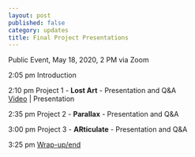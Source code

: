 ```yaml
---
layout: post
published: false
category: updates
title: Final Project Presentations
---
```

Public Event, May 18, 2020, 2 PM  via Zoom



2:05 pm		Introduction

2:10 pm 	Project 1 - **Lost Art** - Presentation and Q&A 		
			[Video](http://web.mit.edu/course/other/cms.636/www/videos/FPP-LostArt.mp4) | Presentation
	
2:35 pm		Project 2 - **Parallax** - Presentation and Q&A

3:00 pm		Project 3 - **ARticulate** - Presentation and Q&A

3:25 pm		[Wrap-up/end](http://web.mit.edu/course/other/cms.636/www/videos/FPP-Closing.mp4)
